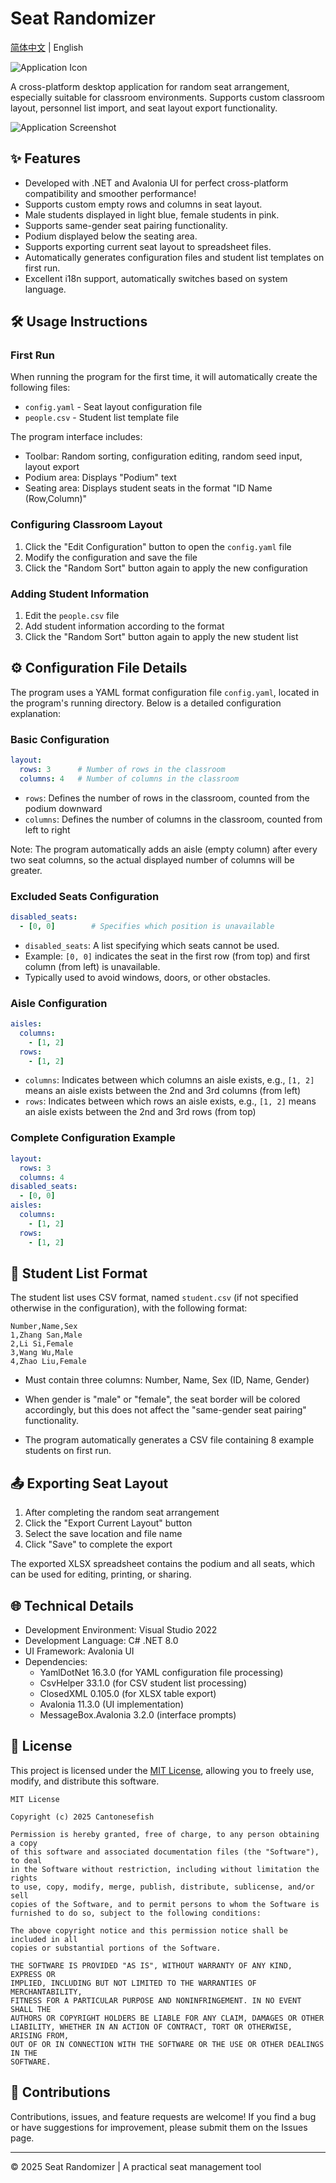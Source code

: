 # Seat Randomizer

[简体中文](README_zh-CN.md) | English

![Application Icon](Project.png)

A cross-platform desktop application for random seat arrangement, especially suitable for classroom environments. Supports custom classroom layout, personnel list import, and seat layout export functionality.

![Application Screenshot](screenshot.png)

## ✨ Features

- Developed with .NET and Avalonia UI for perfect cross-platform compatibility and smoother performance!
- Supports custom empty rows and columns in seat layout.
- Male students displayed in light blue, female students in pink.
- Supports same-gender seat pairing functionality.
- Podium displayed below the seating area.
- Supports exporting current seat layout to spreadsheet files.
- Automatically generates configuration files and student list templates on first run.
- Excellent i18n support, automatically switches based on system language.

## 🛠 Usage Instructions

### First Run
When running the program for the first time, it will automatically create the following files:
- `config.yaml` - Seat layout configuration file
- `people.csv` - Student list template file

The program interface includes:
- Toolbar: Random sorting, configuration editing, random seed input, layout export
- Podium area: Displays "Podium" text
- Seating area: Displays student seats in the format "ID Name (Row,Column)"

### Configuring Classroom Layout
1. Click the "Edit Configuration" button to open the `config.yaml` file
2. Modify the configuration and save the file
3. Click the "Random Sort" button again to apply the new configuration

### Adding Student Information
1. Edit the `people.csv` file
2. Add student information according to the format
3. Click the "Random Sort" button again to apply the new student list

## ⚙️ Configuration File Details

The program uses a YAML format configuration file `config.yaml`, located in the program's running directory. Below is a detailed configuration explanation:

### Basic Configuration
```yaml
layout:
  rows: 3      # Number of rows in the classroom
  columns: 4   # Number of columns in the classroom
```

- `rows`: Defines the number of rows in the classroom, counted from the podium downward
- `columns`: Defines the number of columns in the classroom, counted from left to right

Note: The program automatically adds an aisle (empty column) after every two seat columns, so the actual displayed number of columns will be greater.

### Excluded Seats Configuration
```yaml
disabled_seats:
  - [0, 0]        # Specifies which position is unavailable
```

- `disabled_seats`: A list specifying which seats cannot be used.
- Example: `[0, 0]` indicates the seat in the first row (from top) and first column (from left) is unavailable.
- Typically used to avoid windows, doors, or other obstacles.

### Aisle Configuration
```yaml
aisles:
  columns:
    - [1, 2]
  rows:
    - [1, 2]
```

- `columns`: Indicates between which columns an aisle exists, e.g., `[1, 2]` means an aisle exists between the 2nd and 3rd columns (from left)
- `rows`: Indicates between which rows an aisle exists, e.g., `[1, 2]` means an aisle exists between the 2nd and 3rd rows (from top)

### Complete Configuration Example
```yaml
layout:
  rows: 3
  columns: 4
disabled_seats:
  - [0, 0]
aisles:
  columns:
    - [1, 2]
  rows:
    - [1, 2]
```

## 📄 Student List Format

The student list uses CSV format, named `student.csv` (if not specified otherwise in the configuration), with the following format:

```
Number,Name,Sex
1,Zhang San,Male
2,Li Si,Female
3,Wang Wu,Male
4,Zhao Liu,Female
```

- Must contain three columns: Number, Name, Sex (ID, Name, Gender)
- When gender is "male" or "female", the seat border will be colored accordingly, but this does not affect the "same-gender seat pairing" functionality.

- The program automatically generates a CSV file containing 8 example students on first run.

## 📤 Exporting Seat Layout
1. After completing the random seat arrangement
2. Click the "Export Current Layout" button
3. Select the save location and file name
4. Click "Save" to complete the export

The exported XLSX spreadsheet contains the podium and all seats, which can be used for editing, printing, or sharing.

## 🌐 Technical Details
- Development Environment: Visual Studio 2022
- Development Language: C# .NET 8.0
- UI Framework: Avalonia UI
- Dependencies:
  - YamlDotNet 16.3.0 (for YAML configuration file processing)
  - CsvHelper 33.1.0 (for CSV student list processing)
  - ClosedXML 0.105.0 (for XLSX table export)
  - Avalonia 11.3.0 (UI implementation)
  - MessageBox.Avalonia 3.2.0 (interface prompts)

## 📄 License

This project is licensed under the [MIT License](LICENSE), allowing you to freely use, modify, and distribute this software.

```
MIT License

Copyright (c) 2025 Cantonesefish

Permission is hereby granted, free of charge, to any person obtaining a copy
of this software and associated documentation files (the "Software"), to deal
in the Software without restriction, including without limitation the rights
to use, copy, modify, merge, publish, distribute, sublicense, and/or sell
copies of the Software, and to permit persons to whom the Software is
furnished to do so, subject to the following conditions:

The above copyright notice and this permission notice shall be included in all
copies or substantial portions of the Software.

THE SOFTWARE IS PROVIDED "AS IS", WITHOUT WARRANTY OF ANY KIND, EXPRESS OR
IMPLIED, INCLUDING BUT NOT LIMITED TO THE WARRANTIES OF MERCHANTABILITY,
FITNESS FOR A PARTICULAR PURPOSE AND NONINFRINGEMENT. IN NO EVENT SHALL THE
AUTHORS OR COPYRIGHT HOLDERS BE LIABLE FOR ANY CLAIM, DAMAGES OR OTHER
LIABILITY, WHETHER IN AN ACTION OF CONTRACT, TORT OR OTHERWISE, ARISING FROM,
OUT OF OR IN CONNECTION WITH THE SOFTWARE OR THE USE OR OTHER DEALINGS IN THE
SOFTWARE.
```

## 🤝 Contributions

Contributions, issues, and feature requests are welcome! If you find a bug or have suggestions for improvement, please submit them on the Issues page.

---

© 2025 Seat Randomizer | A practical seat management tool
